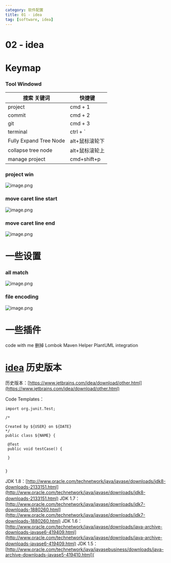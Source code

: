 ```yaml
---
category: 软件配置
title: 01 - idea
tag: [software, idea]
---
```

# 02 - idea

# Keymap

### Tool Windowd

| 搜索 关键词            | 快捷键         |
| ---------------------- | -------------- |
| project                | cmd + 1        |
| commit                 | cmd + 2        |
| git                    | cmd + 3        |
| terminal               | ctrl + `       |
| Fully Expand Tree Node | alt+鼠标滚轮下 |
| collapse tree node     | alt+鼠标滚轮上 |
| manage project         | cmd+shift+p    |


### project win

![image.png](https://tianbin.cc/img/mbp/software/02-idea-01-project-window.jpg)

### move caret line start

![image.png](https://tianbin.cc/img/mbp/software/02-idea-02-move-start.jpg)
### move caret line end

![image.png](https://tianbin.cc/img/mbp/software/02-idea-03-move-end.jpg)

# 一些设置

### all match

![image.png](https://tianbin.cc/img/mbp/software/02-idea-04-allmatch.jpg)

### file encoding

![image.png](https://tianbin.cc/img/mbp/software/02-idea-05-fileencoding.jpg)

# 一些插件

code with me 删掉
Lombok
Maven Helper
PlantUML integration

# [idea](https://www.jetbrains.com/idea/) 历史版本

历史版本：[https://www.jetbrains.com/idea/download/other.html](https://www.jetbrains.com/idea/download/other.html)

Code Templates：

```
import org.junit.Test;

/*

Created by ${USER} on ${DATE}
*/
public class ${NAME} {

 @Test
 public void testCase() {

 }


}
```

JDK 1.8：[http://www.oracle.com/technetwork/java/javase/downloads/jdk8-downloads-2133151.html](http://www.oracle.com/technetwork/java/javase/downloads/jdk8-downloads-2133151.html)
JDK 1.7：[http://www.oracle.com/technetwork/java/javase/downloads/jdk7-downloads-1880260.html](http://www.oracle.com/technetwork/java/javase/downloads/jdk7-downloads-1880260.html)
JDK 1.6：[http://www.oracle.com/technetwork/java/javase/downloads/java-archive-downloads-javase6-419409.html](http://www.oracle.com/technetwork/java/javase/downloads/java-archive-downloads-javase6-419409.html)
JDK 1.5：[http://www.oracle.com/technetwork/java/javasebusiness/downloads/java-archive-downloads-javase5-419410.html](